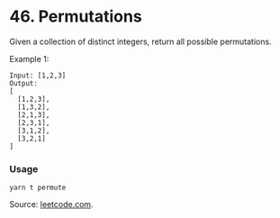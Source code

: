 # 46. Permutations

Given a collection of distinct integers, return all possible permutations.

Example 1:

```
Input: [1,2,3]
Output:
[
  [1,2,3],
  [1,3,2],
  [2,1,3],
  [2,3,1],
  [3,1,2],
  [3,2,1]
]
```

### Usage

```
yarn t permute
```

Source: [leetcode.com](https://leetcode.com/problems/permutations/).
